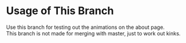 # Usage of This Branch
Use this branch for testing out the animations on the about page.
<br>
This branch is not made for merging with master, just to work out kinks.
